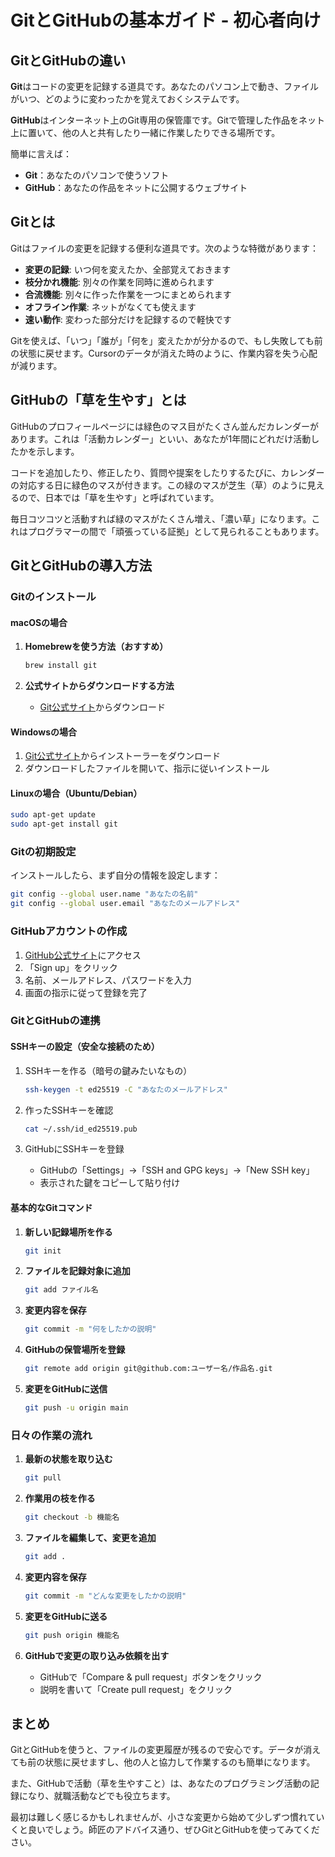 # GitとGitHubの基本ガイド - 初心者向け

## GitとGitHubの違い

**Git**はコードの変更を記録する道具です。あなたのパソコン上で動き、ファイルがいつ、どのように変わったかを覚えておくシステムです。

**GitHub**はインターネット上のGit専用の保管庫です。Gitで管理した作品をネット上に置いて、他の人と共有したり一緒に作業したりできる場所です。

簡単に言えば：
- **Git**：あなたのパソコンで使うソフト
- **GitHub**：あなたの作品をネットに公開するウェブサイト

## Gitとは

Gitはファイルの変更を記録する便利な道具です。次のような特徴があります：

- **変更の記録**: いつ何を変えたか、全部覚えておきます
- **枝分かれ機能**: 別々の作業を同時に進められます
- **合流機能**: 別々に作った作業を一つにまとめられます
- **オフライン作業**: ネットがなくても使えます
- **速い動作**: 変わった部分だけを記録するので軽快です

Gitを使えば、「いつ」「誰が」「何を」変えたかが分かるので、もし失敗しても前の状態に戻せます。Cursorのデータが消えた時のように、作業内容を失う心配が減ります。

## GitHubの「草を生やす」とは

GitHubのプロフィールページには緑色のマス目がたくさん並んだカレンダーがあります。これは「活動カレンダー」といい、あなたが1年間にどれだけ活動したかを示します。

コードを追加したり、修正したり、質問や提案をしたりするたびに、カレンダーの対応する日に緑色のマスが付きます。この緑のマスが芝生（草）のように見えるので、日本では「草を生やす」と呼ばれています。

毎日コツコツと活動すれば緑のマスがたくさん増え、「濃い草」になります。これはプログラマーの間で「頑張っている証拠」として見られることもあります。

## GitとGitHubの導入方法

### Gitのインストール

#### macOSの場合
1. **Homebrewを使う方法（おすすめ）**
   ```bash
   brew install git
   ```

2. **公式サイトからダウンロードする方法**
   - [Git公式サイト](https://git-scm.com/download/mac)からダウンロード

#### Windowsの場合
1. [Git公式サイト](https://git-scm.com/download/win)からインストーラーをダウンロード
2. ダウンロードしたファイルを開いて、指示に従いインストール

#### Linuxの場合（Ubuntu/Debian）
```bash
sudo apt-get update
sudo apt-get install git
```

### Gitの初期設定

インストールしたら、まず自分の情報を設定します：

```bash
git config --global user.name "あなたの名前"
git config --global user.email "あなたのメールアドレス"
```

### GitHubアカウントの作成

1. [GitHub公式サイト](https://github.com/)にアクセス
2. 「Sign up」をクリック
3. 名前、メールアドレス、パスワードを入力
4. 画面の指示に従って登録を完了

### GitとGitHubの連携

#### SSHキーの設定（安全な接続のため）
1. SSHキーを作る（暗号の鍵みたいなもの）
   ```bash
   ssh-keygen -t ed25519 -C "あなたのメールアドレス"
   ```

2. 作ったSSHキーを確認
   ```bash
   cat ~/.ssh/id_ed25519.pub
   ```

3. GitHubにSSHキーを登録
   - GitHubの「Settings」→「SSH and GPG keys」→「New SSH key」
   - 表示された鍵をコピーして貼り付け

#### 基本的なGitコマンド

1. **新しい記録場所を作る**
   ```bash
   git init
   ```

2. **ファイルを記録対象に追加**
   ```bash
   git add ファイル名
   ```

3. **変更内容を保存**
   ```bash
   git commit -m "何をしたかの説明"
   ```

4. **GitHubの保管場所を登録**
   ```bash
   git remote add origin git@github.com:ユーザー名/作品名.git
   ```

5. **変更をGitHubに送信**
   ```bash
   git push -u origin main
   ```

### 日々の作業の流れ

1. **最新の状態を取り込む**
   ```bash
   git pull
   ```

2. **作業用の枝を作る**
   ```bash
   git checkout -b 機能名
   ```

3. **ファイルを編集して、変更を追加**
   ```bash
   git add .
   ```

4. **変更内容を保存**
   ```bash
   git commit -m "どんな変更をしたかの説明"
   ```

5. **変更をGitHubに送る**
   ```bash
   git push origin 機能名
   ```

6. **GitHubで変更の取り込み依頼を出す**
   - GitHubで「Compare & pull request」ボタンをクリック
   - 説明を書いて「Create pull request」をクリック

## まとめ

GitとGitHubを使うと、ファイルの変更履歴が残るので安心です。データが消えても前の状態に戻せますし、他の人と協力して作業するのも簡単になります。

また、GitHubで活動（草を生やすこと）は、あなたのプログラミング活動の記録になり、就職活動などでも役立ちます。

最初は難しく感じるかもしれませんが、小さな変更から始めて少しずつ慣れていくと良いでしょう。師匠のアドバイス通り、ぜひGitとGitHubを使ってみてください。 